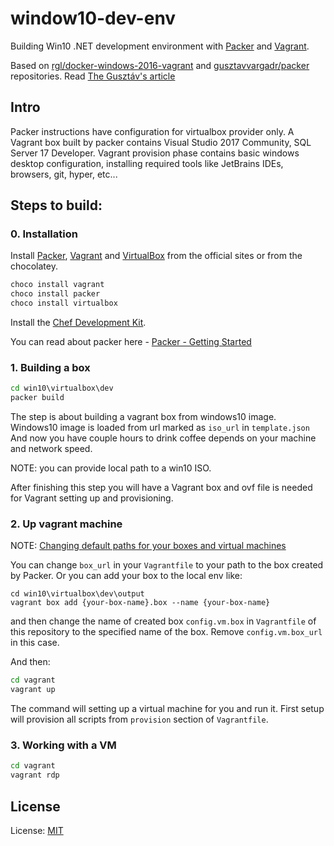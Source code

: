 # window10-dev-env
Building Win10 .NET development environment with [Packer](https://www.packer.io/) and [Vagrant](https://www.vagrantup.com/).

Based on [rgl/docker-windows-2016-vagrant](https://github.com/rgl/docker-windows-2016-vagrant) and [gusztavvargadr/packer](https://github.com/gusztavvargadr/packer) repositories. Read [The Gusztáv's article](https://blog.gusztavvargadr.me/5-packer-templates-for-net-development-with-hyper-v-and-virtualbox-c20aa47eaa3f)

## Intro
Packer instructions have configuration for virtualbox provider only.
A Vagrant box built by packer contains Visual Studio 2017 Community, SQL Server 17 Developer.
Vagrant provision phase contains basic windows desktop configuration, installing required tools like JetBrains IDEs, browsers, git, hyper, etc...

## Steps to build:

### 0. Installation

Install [Packer][PackerInstallation], [Vagrant][VagrantInstallation] and [VirtualBox][VirtualBoxInstallation] from the official sites or from the chocolatey.

```cmd
choco install vagrant
choco install packer
choco install virtualbox
```
Install the [Chef Development Kit][ChefDKInstallation].

You can read about packer here - [Packer - Getting Started][PackerGettingStarted]

[PackerGettingStarted]: https://www.packer.io/intro/getting-started/install.html
[PackerInstallation]: https://www.packer.io/docs/install/index.html
[VagrantInstallation]: https://www.vagrantup.com/docs/installation/
[ChefDKInstallation]: https://downloads.chef.io/chefdk/
[VirtualBoxInstallation]: https://www.virtualbox.org/wiki/Downloads/

### 1. Building a box

```cmd
cd win10\virtualbox\dev
packer build 
```
The step is about building a vagrant box from windows10 image. Windows10 image is loaded from url marked as `iso_url` in `template.json`
And now you have couple hours to drink coffee depends on your machine and network speed.

NOTE: you can provide local path to a win10 ISO.

After finishing this step you will have a Vagrant box and ovf file is needed for Vagrant setting up and provisioning.

### 2. Up vagrant machine

NOTE: [Changing default paths for your boxes and virtual machines](https://medium.com/@cedricdue/moving-vagrant-boxes-and-related-virtualbox-vms-to-another-drive-f1d7c50d20bc)

You can change `box_url` in your `Vagrantfile` to your path to the box created by Packer.
Or you can add your box to the local env like:

```
cd win10\virtualbox\dev\output
vagrant box add {your-box-name}.box --name {your-box-name}
```
and then change the name of created box `config.vm.box` in `Vagrantfile` of this repository to the specified name of the box. Remove `config.vm.box_url` in this case.

And then:

```cmd
cd vagrant
vagrant up
```

The command will setting up a virtual machine for you and run it. First setup will provision all scripts from `provision` section of `Vagrantfile`.

### 3. Working with a VM

```cmd
cd vagrant
vagrant rdp
```

## License
License: [MIT](LICENSE)
